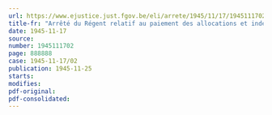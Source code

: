 ```yaml
---
url: https://www.ejustice.just.fgov.be/eli/arrete/1945/11/17/1945111702/justel
title-fr: "Arrêté du Régent relatif au paiement des allocations et indemnités de milice aux ayants droit des militaires marins de rang subalterne soldes, faisant partie de la section belge de la " Royal Navy " (abrogé par ADR 15-03-1948, art. 40)"
date: 1945-11-17
source:
number: 1945111702
page: 888888
case: 1945-11-17/02
publication: 1945-11-25
starts:
modifies:
pdf-original:
pdf-consolidated:
---
```


